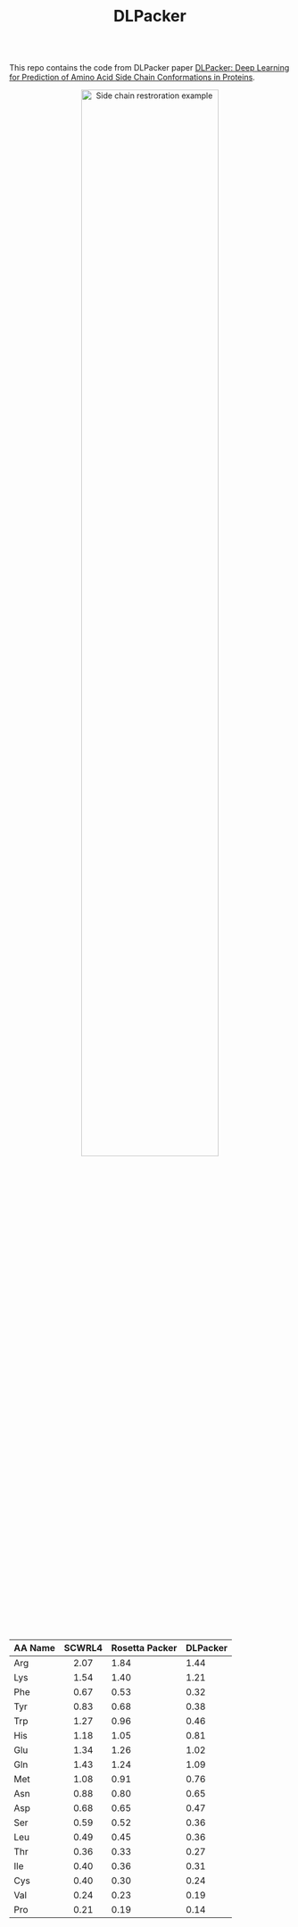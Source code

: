 <br/>
<h1 align="center">DLPacker</h1>
<br/>

<br/>

This repo contains the code from DLPacker paper [DLPacker: Deep Learning for Prediction of Amino Acid Side Chain Conformations in Proteins](pending).
<br/>
<p align="center">
    <img width="70%" src="https://github.com/nekitmm/DLPacker/blob/main/img5.png" alt="Side chain restroration example">
</p>
<br/>

|AA Name | SCWRL4 | Rosetta Packer | DLPacker|
|--------|:------:|----------------|---------|
|  Arg   |  2.07  |      1.84      |   1.44  |
|  Lys   |  1.54  |      1.40      |   1.21  |
|  Phe   |  0.67  |      0.53      |   0.32  |
|  Tyr   |  0.83  |      0.68      |   0.38  |
|  Trp   |  1.27  |      0.96      |   0.46  |
|  His   |  1.18  |      1.05      |   0.81  |
|  Glu   |  1.34  |      1.26      |   1.02  |
|  Gln   |  1.43  |      1.24      |   1.09  |
|  Met   |  1.08  |      0.91      |   0.76  |
|  Asn   |  0.88  |      0.80      |   0.65  |
|  Asp   |  0.68  |      0.65      |   0.47  |
|  Ser   |  0.59  |      0.52      |   0.36  |
|  Leu   |  0.49  |      0.45      |   0.36  |
|  Thr   |  0.36  |      0.33      |   0.27  |
|  Ile   |  0.40  |      0.36      |   0.31  |
|  Cys   |  0.40  |      0.30      |   0.24  |
|  Val   |  0.24  |      0.23      |   0.19  |
|  Pro   |  0.21  |      0.19      |   0.14  |